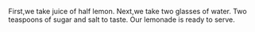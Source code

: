 First,we take juice of half lemon.
Next,we take two glasses of water.
Two teaspoons of sugar and salt to taste.
Our lemonade is ready to serve.